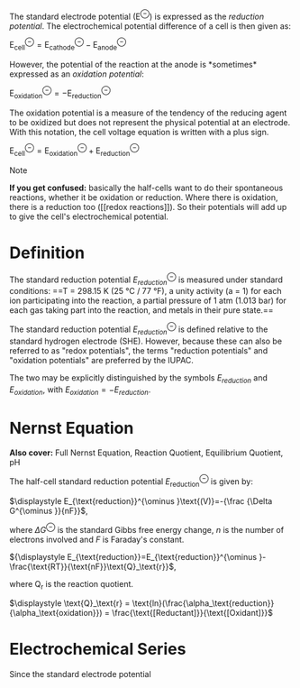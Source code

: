The standard electrode potential ($\text{E}^\ominus$) is expressed as the *reduction potential*. The electrochemical potential difference of a cell is then given as:

$\text{E}^\ominus_\text{cell} = \text{E}^\ominus_\text{cathode} - \text{E}^\ominus_\text{anode}$

However, the potential of the reaction at the anode is \*sometimes\* expressed as an _oxidation potential_:

$\text{E}^\ominus_\text{oxidation} = -\text{E}^\ominus_\text{reduction}$

The oxidation potential is a measure of the tendency of the reducing agent to be oxidized but does not represent the physical potential at an electrode. With this notation, the cell voltage equation is written with a plus sign.

$\text{E}^\ominus_\text{cell} = \text{E}^\ominus_\text{oxidation} + \text{E}^\ominus_\text{reduction}$

> [!NOTE] 
> **If you get confused:** basically the half-cells want to do their spontaneous reactions, whether it be oxidation or reduction. Where there is oxidation, there is a reduction too ([[redox reactions]]). So their potentials will add up to give the cell's electrochemical potential.
# Definition
The standard reduction potential ${\displaystyle E_{reduction}^{\ominus}}$ is measured under standard conditions: ==T = 298.15 K (25 °C / 77 °F), a unity activity (a = 1) for each ion participating into the reaction, a partial pressure of 1 atm (1.013 bar) for each gas taking part into the reaction, and metals in their pure state.==

The standard reduction potential ${\displaystyle E_{reduction}^{\ominus }}$ is defined relative to the standard hydrogen electrode (SHE). However, because these can also be referred to as "redox potentials", the terms "reduction potentials" and "oxidation potentials" are preferred by the IUPAC.

The two may be explicitly distinguished by the symbols ${\displaystyle E_{reduction}}$ and ${\displaystyle E_{oxidation}}$, with ${\displaystyle E_{oxidation}=-E_{reduction}}$.
# Nernst Equation
**Also cover:** Full Nernst Equation, Reaction Quotient, Equilibrium Quotient, pH

The half-cell standard reduction potential ${\displaystyle E_{\text{reduction}}^{\ominus }}$ is given by:

$\displaystyle E_{\text{reduction}}^{\ominus }\text{(V)}=-{\frac {\Delta G^{\ominus }}{nF}}$,

where ${\displaystyle \Delta G^{\ominus }}$ is the standard Gibbs free energy change, $\displaystyle n$ is the number of electrons involved and $\displaystyle F$ is Faraday's constant.

${\displaystyle E_{\text{reduction}}=E_{\text{reduction}}^{\ominus }-\frac{\text{RT}}{\text{nF}}\text{Q}_\text{r}}$,

where $\displaystyle \text{Q}_\text{r}$ is the reaction quotient.

$\displaystyle \text{Q}_\text{r} = \text{ln}(\frac{\alpha_\text{reduction}}{\alpha_\text{oxidation}}) = \frac{\text{[Reductant]}}{\text{[Oxidant]}}$
# Electrochemical Series
Since the standard electrode potential 